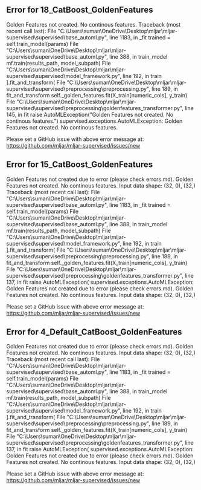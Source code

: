 ## Error for 18_CatBoost_GoldenFeatures

Golden Features not created. No continous features.
Traceback (most recent call last):
  File "C:\Users\suman\OneDrive\Desktop\mljar\mljar-supervised\supervised\base_automl.py", line 1183, in _fit
    trained = self.train_model(params)
  File "C:\Users\suman\OneDrive\Desktop\mljar\mljar-supervised\supervised\base_automl.py", line 388, in train_model
    mf.train(results_path, model_subpath)
  File "C:\Users\suman\OneDrive\Desktop\mljar\mljar-supervised\supervised\model_framework.py", line 192, in train
    ].fit_and_transform(
  File "C:\Users\suman\OneDrive\Desktop\mljar\mljar-supervised\supervised\preprocessing\preprocessing.py", line 189, in fit_and_transform
    self._golden_features.fit(X_train[numeric_cols], y_train)
  File "C:\Users\suman\OneDrive\Desktop\mljar\mljar-supervised\supervised\preprocessing\goldenfeatures_transformer.py", line 145, in fit
    raise AutoMLException("Golden Features not created. No continous features.")
supervised.exceptions.AutoMLException: Golden Features not created. No continous features.


Please set a GitHub issue with above error message at: https://github.com/mljar/mljar-supervised/issues/new

## Error for 15_CatBoost_GoldenFeatures

Golden Features not created due to error (please check errors.md). Golden Features not created. No continous features. Input data shape: (32, 0), (32,)
Traceback (most recent call last):
  File "C:\Users\suman\OneDrive\Desktop\mljar\mljar-supervised\supervised\base_automl.py", line 1183, in _fit
    trained = self.train_model(params)
  File "C:\Users\suman\OneDrive\Desktop\mljar\mljar-supervised\supervised\base_automl.py", line 388, in train_model
    mf.train(results_path, model_subpath)
  File "C:\Users\suman\OneDrive\Desktop\mljar\mljar-supervised\supervised\model_framework.py", line 192, in train
    ].fit_and_transform(
  File "C:\Users\suman\OneDrive\Desktop\mljar\mljar-supervised\supervised\preprocessing\preprocessing.py", line 189, in fit_and_transform
    self._golden_features.fit(X_train[numeric_cols], y_train)
  File "C:\Users\suman\OneDrive\Desktop\mljar\mljar-supervised\supervised\preprocessing\goldenfeatures_transformer.py", line 137, in fit
    raise AutoMLException(
supervised.exceptions.AutoMLException: Golden Features not created due to error (please check errors.md). Golden Features not created. No continous features. Input data shape: (32, 0), (32,)


Please set a GitHub issue with above error message at: https://github.com/mljar/mljar-supervised/issues/new

## Error for 4_Default_CatBoost_GoldenFeatures

Golden Features not created due to error (please check errors.md). Golden Features not created. No continous features. Input data shape: (32, 0), (32,)
Traceback (most recent call last):
  File "C:\Users\suman\OneDrive\Desktop\mljar\mljar-supervised\supervised\base_automl.py", line 1183, in _fit
    trained = self.train_model(params)
  File "C:\Users\suman\OneDrive\Desktop\mljar\mljar-supervised\supervised\base_automl.py", line 388, in train_model
    mf.train(results_path, model_subpath)
  File "C:\Users\suman\OneDrive\Desktop\mljar\mljar-supervised\supervised\model_framework.py", line 192, in train
    ].fit_and_transform(
  File "C:\Users\suman\OneDrive\Desktop\mljar\mljar-supervised\supervised\preprocessing\preprocessing.py", line 189, in fit_and_transform
    self._golden_features.fit(X_train[numeric_cols], y_train)
  File "C:\Users\suman\OneDrive\Desktop\mljar\mljar-supervised\supervised\preprocessing\goldenfeatures_transformer.py", line 137, in fit
    raise AutoMLException(
supervised.exceptions.AutoMLException: Golden Features not created due to error (please check errors.md). Golden Features not created. No continous features. Input data shape: (32, 0), (32,)


Please set a GitHub issue with above error message at: https://github.com/mljar/mljar-supervised/issues/new

